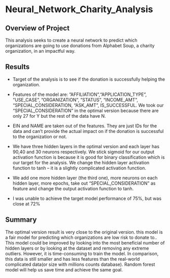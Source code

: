 # Neural_Network_Charity_Analysis


## Overview of Project
This analysis seeks to create a neural network to predict which organizations are going to use donations from Alphabet Soup, a charity organization, in an impactful way.


## Results

* Target of the analysis is to see if the donation is successfully helping the organization. 

* Features of the model are:
       ”AFFILIATION”,“APPLICATION_TYPE”, ”USE_CASE”, ”ORGANIZATION”, 
       ”STATUS”, “INCOME_AMT”, “SPECIAL_CONSIDERATION, “ASK_AMT”, 
       IS_SUCCESSFUL. We took our “SPECIAL_CONSIDERATION” in the optimal 
       version because there are only 27 for Y but the rest of the data 
       have N.

* EIN and NAME are taken out of the features.  They are just IDs for the data and can’t provide the actual impact on if the donation is successful to the organization or not. 

* We have three hidden layers in the optimal version and each layer has 90,40 and 30 neurons respectively. We stick sigmoid for our output activation function is because it is good for binary classification which is our target for the analysis. We change the hidden layer activation function to tanh – it is a slightly complicated activation function.

* We add one more hidden layer (the third one), more neurons on each hidden layer, more epochs, take out “SPECIAL_CONSIDERATION” as feature and change the output activation function to tanh.

*  I was unable to achieve the target model performance of 75%, but was close at 72%


## Summary

The optimal version result is very close to the original version. this model is a fair model for predicting which organizations are low risk to donate to.. This model could be improved by looking into the most beneficial number of hidden layers or by looking at the dataset and removing any extreme outliers. However, it is time-consuming to train the model. In comparison, this data is still smaller and has less features than the real-world complicated data(or size with millions counts database). Random forest model will help us save time and achieve the same goal.
 
